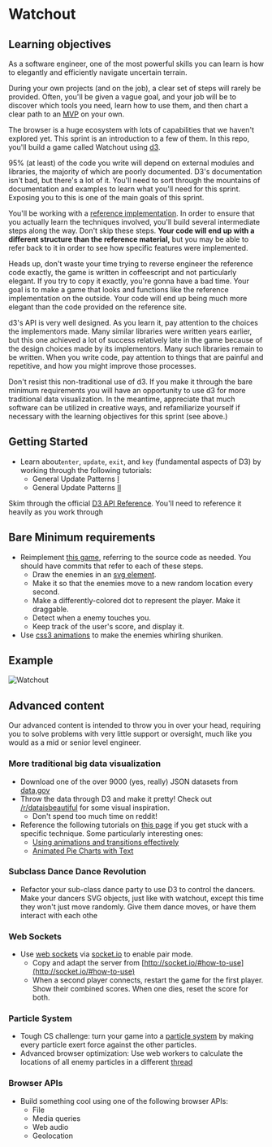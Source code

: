 # Watchout

## Learning objectives

As a software engineer, one of the most powerful skills you can learn is how to elegantly and efficiently navigate uncertain terrain.

During your own projects (and on the job), a clear set of steps will rarely be provided. Often, you'll be given a vague goal, and your job will be to discover which tools you need, learn how to use them, and then chart a clear path to an [MVP](http://en.wikipedia.org/wiki/Minimum_viable_product) on your own.

The browser is a huge ecosystem with lots of capabilities that we haven't explored yet. This sprint is an introduction to a few of them. In this repo, you'll build a game called Watchout using [d3](http://d3js.org/).

95% (at least) of the code you write will depend on external modules and libraries, the majority of which are poorly documented. D3's documentation isn't bad, but there's a lot of it. You'll need to sort through the mountains of documentation and examples to learn what you'll need for this sprint. Exposing you to this is one of the main goals of this sprint.

You'll be working with a [reference implementation](http://latentflip.com/LearningD3/collider/). In order to ensure that you actually learn the techniques involved, you'll build several intermediate steps along the way. Don't skip these steps. **Your code will end up with a different structure than the reference material,** but you may be able to refer back to it in order to see how specific features were implemented.

Heads up, don't waste your time trying to reverse engineer the reference code exactly, the game is written in coffeescript and not particularly elegant. If you try to copy it exactly, you're gonna have a bad time. Your goal is to make a game that looks and functions like the reference implementation on the outside. Your code will end up being much more elegant than the code provided on the reference site.

d3's API is very well designed. As you learn it, pay attention to the choices the implementors made. Many similar libraries were written years earlier, but this one achieved a lot of success relatively late in the game because of the design choices made by its implementors. Many such libraries remain to be written. When you write code, pay attention to things that are painful and repetitive, and how you might improve those processes.

Don't resist this non-traditional use of d3. If you make it through the bare minimum requirements you will have an opportunity to use d3 for more traditional data visualization. In the meantime, appreciate that much software can be utilized in creative ways, and refamiliarize yourself if necessary with the learning objectives for this sprint (see above.)

## Getting Started

* Learn about`enter`, `update`, `exit`, and `key` (fundamental aspects of D3) by working through the following tutorials:
  * General Update Patterns [I](http://bl.ocks.org/3808218)
  * General Update Patterns [II](http://bl.ocks.org/3808221)

Skim through the official [D3 API Reference](https://github.com/mbostock/d3/wiki/API-Reference). You'll need to reference it heavily as you work through

## Bare Minimum requirements

* Reimplement [this game](http://latentflip.com/LearningD3/collider/), referring to the source code as needed. You should have commits that refer to each of these steps.
  * Draw the enemies in an [svg element](https://developer.mozilla.org/en-US/docs/SVG).
  * Make it so that the enemies move to a new random location every second.
  * Make a differently-colored dot to represent the player. Make it draggable.
  * Detect when a enemy touches you.
  * Keep track of the user's score, and display it.
* Use [css3 animations](https://developer.mozilla.org/en-US/docs/CSS/Tutorials/Using_CSS_animations) to make the enemies whirling shuriken.

## Example
![Watchout](http://codestates.com/wp-content/uploads/2016/02/4bd77614-876c-11e4-922b-ba7d76536cc8.gif)

## Advanced content
Our advanced content is intended to throw you in over your head, requiring you to solve problems with very little support or oversight, much like you would as a mid or senior level engineer.

### More traditional big data visualization

* Download one of the over 9000 (yes, really) JSON datasets from [data,gov](https://catalog.data.gov/dataset?res_format=JSON)
* Throw the data through D3 and make it pretty! Check out [/r/dataisbeautiful](https://www.reddit.com/r/dataisbeautiful/top/) for some visual inspiration.
  * Don't spend too much time on reddit!
* Reference the following tutorials on [this page](https://github.com/mbostock/d3/wiki/Tutorials) if you get stuck with a specific technique. Some particularly interesting ones:
  * [Using animations and transitions effectively](http://blog.visual.ly/creating-animations-and-transitions-with-d3-js/)
  * [Animated Pie Charts with Text](http://blog.stephenboak.com/2011/08/07/easy-as-a-pie.html)
  
### Subclass Dance Dance Revolution

* Refactor your sub-class dance party to use D3 to control the dancers. Make your dancers SVG objects, just like with watchout, except this time they won't just move randomly. Give them dance moves, or have them interact with each othe

### Web Sockets

* Use [web sockets](https://developer.mozilla.org/en-US/docs/WebSockets) via [socket.io](http://socket.io/docs/#how-to-use) to enable pair mode.
  * Copy and adapt the server from [http://socket.io/#how-to-use](http://socket.io/#how-to-use)
  * When a second player connects, restart the game for the first player. Show their combined scores. When one dies, reset the score for both.

### Particle System

* Tough CS challenge: turn your game into a [particle system](http://en.wikipedia.org/wiki/Particle_system) by making every particle exert force against the other particles.
* Advanced browser optimization: Use web workers to calculate the locations of all enemy particles in a different [thread](http://en.wikipedia.org/wiki/Thread_(computing))

### Browser APIs

* Build something cool using one of the following browser APIs:
  * File
  * Media queries
  * Web audio
  * Geolocation